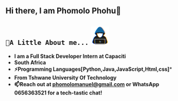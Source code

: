 ## Hi there, I am Phomolo Phohu👋

<!--
**Phomolopp/Phomolopp** is a ✨ _special_ ✨ repository because its `README.md` (this file) appears on your GitHub profile.

Here are some ideas to get you started:

- 🔭 I’m currently working on ...
- 🌱 I’m currently learning ...
- 👯 I’m looking to collaborate on ...
- 🤔 I’m looking for help with ...
- 💬 Ask me about ...
- 📫 How to reach me: ...
- 😄 Pronouns: ...
- ⚡ Fun fact: ...
-->
## <b>`🌱A Little About me...`</b> <picture><img src = "https://github.com/0xAbdulKhalid/0xAbdulKhalid/raw/main/assets/mdImages/about_me.gif" width = 50px></picture>
- **I am a  Full Stack Developer Intern at Capaciti**
- **South Africa**
- **⚡Programming Languages[Python,Java,JavaScript,Html,css]***
- **From Tshwane University Of Technology**
- **📫Reach out at phomolomanuel@gmail.com or WhatsApp 0656363521 for a tech-tastic chat!**
